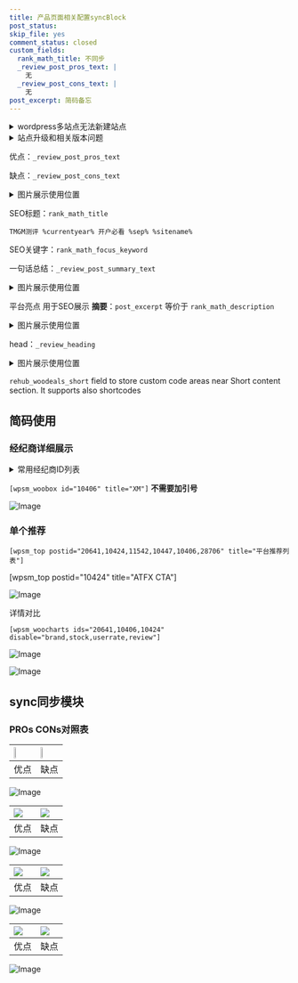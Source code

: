 ```yaml
---
title: 产品页面相关配置syncBlock
post_status: 
skip_file: yes
comment_status: closed
custom_fields:
  rank_math_title: 不同步
  _review_post_pros_text: |
    无
  _review_post_cons_text: |
    无
post_excerpt: 简码备忘
---
```

<details><summary>wordpress多站点无法新建站点</summary>

<li>和报错需要清理cookies一样的原因</li>
<li>wp-config.php里面<code>define( 'SUBDOMAIN_INSTALL', false );//子域名安装</code></li>
<li>新建子站点是用<code>define( 'SUBDOMAIN_INSTALL', true);//子域名安装</code> 完成以后，改成<code>false</code></li>
</details>

<details><summary>站点升级和相关版本问题</summary>

<p>wordpress：5.9.9
woocommerce：7.5.1
出现问题的地方：主题选项里面>><strong>Product layout >>compact style</strong></p>
<p>如何出现没有用过的字段 导致无法保存。先导出配置 然后进行修改，后面再次恢复即可。</p>
<p>出现部分字段无法显示时，需要返回默认布局后，对产品进行保存就好了。</p>
<p></p>
</details>

优点：`_review_post_pros_text`

缺点：`_review_post_cons_text`

<details><summary>图片展示使用位置</summary>

<img src="https://prod-files-secure.s3.us-west-2.amazonaws.com/39ed1227-6d7d-4570-be36-9ccd4a2c4241/f51d3d83-55d4-4bdf-9604-f37ec77ab556/Untitled.png?X-Amz-Algorithm=AWS4-HMAC-SHA256&X-Amz-Content-Sha256=UNSIGNED-PAYLOAD&X-Amz-Credential=ASIAZI2LB4663KLLTFCS%2F20250801%2Fus-west-2%2Fs3%2Faws4_request&X-Amz-Date=20250801T045523Z&X-Amz-Expires=3600&X-Amz-Security-Token=IQoJb3JpZ2luX2VjELz%2F%2F%2F%2F%2F%2F%2F%2F%2F%2FwEaCXVzLXdlc3QtMiJHMEUCIQDxAqGOq0U1O2eDY3S14s2aepBVUkJtEQ2sG%2FZKFBDSeQIgFyHv1Kny8uLofEggSWzgDFIrgtVKFXrMNnENxM4SzwQqiAQI5f%2F%2F%2F%2F%2F%2F%2F%2F%2F%2FARAAGgw2Mzc0MjMxODM4MDUiDF9sOG7e8AobSsLPSyrcAwNzM8tvW44eC5nz%2B%2FRNdxafS8hl8%2BNtCtoqj827K%2BoU1HtCWmpIZpR9rUQbzj65BIBR4F%2Ft0vgdZ5oh9D%2Fr0AE7UT5fWciZHX5rUJ4VcX5UVu7DOfIJhn6CvpWSBM2uFPyP6zjEszUggGt66%2FgjIvZz2q6p5Q78AJtQ1tcty6huzlXD8bFkbCtngNHq0IF%2Be2xAosBULg2jVUzj4dTMzym%2B0D85K8eRXAM54KLYCuRaH1rUN34jEzuSJKtPcspRRgHxTUiWR7rUN8mExrteXAuKlNM97jKrvAovcjc9rSjKsb%2FMXyscolQVxXLUok%2BQMKlWFGES2wBRXcLr8QWxof0P%2BH0IWJ6KqUHd%2BVtKu5f8anboAZzwqwq1xf4Jef%2FiB6Rky1GaW05ArKiFz0%2FFiEruHB3xE8ov0fH%2FN7%2Fzd2xMbf0Ae772k8HrVJx53NHzgpng96qFapwqF8JrakidUZx3wygSTmksM2mSJFo71GMoqQHBlqPeSKSty%2BBVBJ%2FOpmPvp31AKC3ICkFS8RlHPnTUtWV%2BwoRYZcu2aRWD0pN%2FShGpcvthHbmrYMyXNnYJhSoPFRbFRb65X0lAmc2ct1tJCP%2BYLcYjOAzbKFAlLrMJdWct8%2BLf4EQlbywWMIb%2FsMQGOqUB6xEllr3tM0AZu54BFouYOX691JD58VyNE6dcprXs0JGAKu5dNZd6ZAlZSip0hENYAOd7ul0o7TZL0SNLfwNYGNS0XB53%2BQscVbpjpj0fYjxVHUOrWNDNcQEq08rtQv%2FOhIrz2E5fg44IghPXjHzxKnkS5Fjg7Ki6VexCwFBRvYK00L1ovi0tJkIak7jYpZpW%2FOoH8y72k1TTwiDcnRUEEhhH5eQf&X-Amz-Signature=6f51d1a0ea4d0ac29d39b75130d1699bcc8b667c00622665597379580443d314&X-Amz-SignedHeaders=host&x-amz-checksum-mode=ENABLED&x-id=GetObject" alt="Image">
</details>

SEO标题：`rank_math_title`

`TMGM测评 %currentyear% 开户必看 %sep% %sitename%`

SEO关键字：`rank_math_focus_keyword`

一句话总结：`_review_post_summary_text`

<details><summary>图片展示使用位置</summary>

<img src="https://prod-files-secure.s3.us-west-2.amazonaws.com/39ed1227-6d7d-4570-be36-9ccd4a2c4241/4b96a922-296c-4f4e-8630-d1c870cbce01/Untitled.png?X-Amz-Algorithm=AWS4-HMAC-SHA256&X-Amz-Content-Sha256=UNSIGNED-PAYLOAD&X-Amz-Credential=ASIAZI2LB466UMESYUAR%2F20250801%2Fus-west-2%2Fs3%2Faws4_request&X-Amz-Date=20250801T045524Z&X-Amz-Expires=3600&X-Amz-Security-Token=IQoJb3JpZ2luX2VjELz%2F%2F%2F%2F%2F%2F%2F%2F%2F%2FwEaCXVzLXdlc3QtMiJHMEUCIQDuVuCAwBa%2FbLmnWqVuW%2FqIAWHh8L2BFrKRW0tBGvXNTgIgRpiK0KNnM5eILWf6xOA%2BveizUTGxhl%2B%2FwVUhTMB31RAqiAQI5f%2F%2F%2F%2F%2F%2F%2F%2F%2F%2FARAAGgw2Mzc0MjMxODM4MDUiDBoGTuuPjdv6HhCssyrcA26r%2Bw%2BQ30OVQ3iuJ%2BeVatcaOEBuJq3ZkZypLvIQ1znEzC2uR%2FvmjYbn3EqZCuczujeXVuCjcsPOCBAw3xLTK71m91l%2BY2sZyD2uUPuBC5%2Bbhu%2FbhXgBQaziV2iw4vVSQ0c4KL0oYXTpiRNKftBsnWaohSZ%2BM8C0SlP2lOaK2HnD5wreJSFx%2FeWfyO6uC8Rp4YF020b8sj1Qk6huRFdDXvUV%2FU%2FVFrMFW3b5hzbPK6M0TbWCgxKjtujFE1ixQydyqiPQpJuPL7UROYsGv%2FC%2B0RmFwAXTV22Rseyku5pbDkHPBnYzSlvbI4X%2FnxKITiCADQc2I6rc7EOH9GpOKO27Wf%2BEzkovCxvPbgkjTHhxFZ9cnJ8ZlWQB8%2BeW%2Fig8%2FmGwhqFmCJ4drT5YDGTfN75DrfBPsjf2dxrxtKQlH31uFZ1rpPTJlUi8zfQL4JGLxcmIGB7UDlKrpMEvFIMt34wJd2H9R6WukkQ1tCYgtS9M2k%2BmvBwiYCo0V8fhnslfuNJw%2BvcXn1uXH01Nfl%2FgFCYATejWJ1IUy0%2BxMcEFByiWWabpd66L96rTd6wvf2LwJ5GYQFGo%2F64iAVxfxx5BRfE7VCgf5NpHqhjcOs1wMlJ%2BtnAQDZRoNNBJgQZB41xPMP3%2BsMQGOqUBimtnxyxzwCXGwP6%2FKVEZ0l94HHWwkkHU4cAH3XYYZWSPe%2F77WpGZWd%2FZRT356BF2Ku5flELPsv3StN%2BnETaUULxzxSQF79IZqs39vVqNDl8FAlDgrRLuDpbGfG2PPTpk1gNgBkqnuEiY5tzipChwGDDb7qwQ1j9ogksRf42Ew2C4UXmyMJjNkLLq%2Bx134ZBNWeSAeCPype%2FtFTzD0R30Ev3tI8vL&X-Amz-Signature=eec974250d9338a077f6d0810ba854db93f8fd504c8b791d85524d768e335a01&X-Amz-SignedHeaders=host&x-amz-checksum-mode=ENABLED&x-id=GetObject" alt="Image">
</details>

平台亮点 用于SEO展示 **摘要**：`post_excerpt`  等价于 `rank_math_description`

<details><summary>图片展示使用位置</summary>

<img src="https://prod-files-secure.s3.us-west-2.amazonaws.com/39ed1227-6d7d-4570-be36-9ccd4a2c4241/1ee11f63-b60a-4dfe-a7a7-d58ff23b5d88/Untitled.png?X-Amz-Algorithm=AWS4-HMAC-SHA256&X-Amz-Content-Sha256=UNSIGNED-PAYLOAD&X-Amz-Credential=ASIAZI2LB4662MDA7REI%2F20250801%2Fus-west-2%2Fs3%2Faws4_request&X-Amz-Date=20250801T045525Z&X-Amz-Expires=3600&X-Amz-Security-Token=IQoJb3JpZ2luX2VjELz%2F%2F%2F%2F%2F%2F%2F%2F%2F%2FwEaCXVzLXdlc3QtMiJHMEUCIFjBERynctVhzvD9KxCgJPQSPX%2BKe5PrJwKvAX%2F4k5%2BrAiEAiipk3eCaenbT2vbaiQmgTDJ%2B1yeBH4eveGSoKILJXC4qiAQI5f%2F%2F%2F%2F%2F%2F%2F%2F%2F%2FARAAGgw2Mzc0MjMxODM4MDUiDG0zbduCUOiQvxDTfCrcA8heDvbQpxAKJSF9%2BoPzC0Ux09mqOYYJlYWXCQFLBUBfybqiNz%2FaHCSNoTskYpl6i75C6toLMm6gXJUcajlJ2csjXVC2UwyFLNId96c9jZ6LKCvhbdTn8YuoDD0nxJAS2E16nEtsan4x1xPDshXidrQYFqSdWXDFHxbRcvnrBJVmn50BYY4%2FOuKgMhoSk3EA43nqsHVMBmiC5UAsTnB1qNYIAUEyv9tyIgWK5fy4ekzjWZEtHQA547qhQJEgEJcu%2FwAnQW5wF5uacVvUbEF3ec%2BkmettVA6woj9h07NcTBI6uqcRVMlk%2B%2FDFAAl6pDja1y19O1xwY71f%2F2HcTtJXcsB8ZcUW4aKer99apodsqMvJoA8KahFRLYTFeZVJBTVIoyTLipC5fUL09m6mIcoM2Zs6SokYWmzBpHJxMvJyqTwR1MBdJm9pR88wqgIbq22OsIbkoRFI%2FCEatfVOip5qDrHa7xIfejIu1v9XpGovkoX3fe5Qs1EWUwCZsTEdxO2dV9eZGHbCL5syBsmKoh1puJ5Bmh9O%2Bhv17uT8ghGg9Gh2tDnDMEMMj42DDT0wySEr8fZ61ZA64xRpQNSa7WwHF8EovD03iVT5OzQH6aa7LTo5pf%2FcY22gdFpf78Z2MOX%2FsMQGOqUBtHp%2BZk0dGo17CX9ZMUALz0xdRxEVxME8ZG6v%2Btv7hEiLAiPQQmLX25NPjun229PHX0sJYN%2B2g2NxuKZTi9mId4pyOrOKXop%2BfoZlScstfG2MYBadn4UbJmrCAnXFMyG3ZrXloCrcWN5Jrq%2FgdnSYdI5%2BwUqKtWKIxGsQITBKHJG3aj6AOpZPg2F5rYDm6FWkMPn%2B8q4p8ZxYw2shvL%2F830Milxa7&X-Amz-Signature=d412106dbbd69e6d5ba1fb5bb46b70ce639f85ca3172ba2ce1dbaee2e978398c&X-Amz-SignedHeaders=host&x-amz-checksum-mode=ENABLED&x-id=GetObject" alt="Image">
<img src="https://prod-files-secure.s3.us-west-2.amazonaws.com/39ed1227-6d7d-4570-be36-9ccd4a2c4241/ad4118b5-78d8-4fbe-801e-3b29b5d99c01/Untitled.png?X-Amz-Algorithm=AWS4-HMAC-SHA256&X-Amz-Content-Sha256=UNSIGNED-PAYLOAD&X-Amz-Credential=ASIAZI2LB4662MDA7REI%2F20250801%2Fus-west-2%2Fs3%2Faws4_request&X-Amz-Date=20250801T045525Z&X-Amz-Expires=3600&X-Amz-Security-Token=IQoJb3JpZ2luX2VjELz%2F%2F%2F%2F%2F%2F%2F%2F%2F%2FwEaCXVzLXdlc3QtMiJHMEUCIFjBERynctVhzvD9KxCgJPQSPX%2BKe5PrJwKvAX%2F4k5%2BrAiEAiipk3eCaenbT2vbaiQmgTDJ%2B1yeBH4eveGSoKILJXC4qiAQI5f%2F%2F%2F%2F%2F%2F%2F%2F%2F%2FARAAGgw2Mzc0MjMxODM4MDUiDG0zbduCUOiQvxDTfCrcA8heDvbQpxAKJSF9%2BoPzC0Ux09mqOYYJlYWXCQFLBUBfybqiNz%2FaHCSNoTskYpl6i75C6toLMm6gXJUcajlJ2csjXVC2UwyFLNId96c9jZ6LKCvhbdTn8YuoDD0nxJAS2E16nEtsan4x1xPDshXidrQYFqSdWXDFHxbRcvnrBJVmn50BYY4%2FOuKgMhoSk3EA43nqsHVMBmiC5UAsTnB1qNYIAUEyv9tyIgWK5fy4ekzjWZEtHQA547qhQJEgEJcu%2FwAnQW5wF5uacVvUbEF3ec%2BkmettVA6woj9h07NcTBI6uqcRVMlk%2B%2FDFAAl6pDja1y19O1xwY71f%2F2HcTtJXcsB8ZcUW4aKer99apodsqMvJoA8KahFRLYTFeZVJBTVIoyTLipC5fUL09m6mIcoM2Zs6SokYWmzBpHJxMvJyqTwR1MBdJm9pR88wqgIbq22OsIbkoRFI%2FCEatfVOip5qDrHa7xIfejIu1v9XpGovkoX3fe5Qs1EWUwCZsTEdxO2dV9eZGHbCL5syBsmKoh1puJ5Bmh9O%2Bhv17uT8ghGg9Gh2tDnDMEMMj42DDT0wySEr8fZ61ZA64xRpQNSa7WwHF8EovD03iVT5OzQH6aa7LTo5pf%2FcY22gdFpf78Z2MOX%2FsMQGOqUBtHp%2BZk0dGo17CX9ZMUALz0xdRxEVxME8ZG6v%2Btv7hEiLAiPQQmLX25NPjun229PHX0sJYN%2B2g2NxuKZTi9mId4pyOrOKXop%2BfoZlScstfG2MYBadn4UbJmrCAnXFMyG3ZrXloCrcWN5Jrq%2FgdnSYdI5%2BwUqKtWKIxGsQITBKHJG3aj6AOpZPg2F5rYDm6FWkMPn%2B8q4p8ZxYw2shvL%2F830Milxa7&X-Amz-Signature=0e118c244569566b8c48f5fda781c6a2aa42facf89a3466498983f9cc4c52aa6&X-Amz-SignedHeaders=host&x-amz-checksum-mode=ENABLED&x-id=GetObject" alt="Image">
<img src="https://prod-files-secure.s3.us-west-2.amazonaws.com/39ed1227-6d7d-4570-be36-9ccd4a2c4241/a38cf7c9-a79c-4b64-9e94-13589fe0758b/Untitled.png?X-Amz-Algorithm=AWS4-HMAC-SHA256&X-Amz-Content-Sha256=UNSIGNED-PAYLOAD&X-Amz-Credential=ASIAZI2LB4662MDA7REI%2F20250801%2Fus-west-2%2Fs3%2Faws4_request&X-Amz-Date=20250801T045525Z&X-Amz-Expires=3600&X-Amz-Security-Token=IQoJb3JpZ2luX2VjELz%2F%2F%2F%2F%2F%2F%2F%2F%2F%2FwEaCXVzLXdlc3QtMiJHMEUCIFjBERynctVhzvD9KxCgJPQSPX%2BKe5PrJwKvAX%2F4k5%2BrAiEAiipk3eCaenbT2vbaiQmgTDJ%2B1yeBH4eveGSoKILJXC4qiAQI5f%2F%2F%2F%2F%2F%2F%2F%2F%2F%2FARAAGgw2Mzc0MjMxODM4MDUiDG0zbduCUOiQvxDTfCrcA8heDvbQpxAKJSF9%2BoPzC0Ux09mqOYYJlYWXCQFLBUBfybqiNz%2FaHCSNoTskYpl6i75C6toLMm6gXJUcajlJ2csjXVC2UwyFLNId96c9jZ6LKCvhbdTn8YuoDD0nxJAS2E16nEtsan4x1xPDshXidrQYFqSdWXDFHxbRcvnrBJVmn50BYY4%2FOuKgMhoSk3EA43nqsHVMBmiC5UAsTnB1qNYIAUEyv9tyIgWK5fy4ekzjWZEtHQA547qhQJEgEJcu%2FwAnQW5wF5uacVvUbEF3ec%2BkmettVA6woj9h07NcTBI6uqcRVMlk%2B%2FDFAAl6pDja1y19O1xwY71f%2F2HcTtJXcsB8ZcUW4aKer99apodsqMvJoA8KahFRLYTFeZVJBTVIoyTLipC5fUL09m6mIcoM2Zs6SokYWmzBpHJxMvJyqTwR1MBdJm9pR88wqgIbq22OsIbkoRFI%2FCEatfVOip5qDrHa7xIfejIu1v9XpGovkoX3fe5Qs1EWUwCZsTEdxO2dV9eZGHbCL5syBsmKoh1puJ5Bmh9O%2Bhv17uT8ghGg9Gh2tDnDMEMMj42DDT0wySEr8fZ61ZA64xRpQNSa7WwHF8EovD03iVT5OzQH6aa7LTo5pf%2FcY22gdFpf78Z2MOX%2FsMQGOqUBtHp%2BZk0dGo17CX9ZMUALz0xdRxEVxME8ZG6v%2Btv7hEiLAiPQQmLX25NPjun229PHX0sJYN%2B2g2NxuKZTi9mId4pyOrOKXop%2BfoZlScstfG2MYBadn4UbJmrCAnXFMyG3ZrXloCrcWN5Jrq%2FgdnSYdI5%2BwUqKtWKIxGsQITBKHJG3aj6AOpZPg2F5rYDm6FWkMPn%2B8q4p8ZxYw2shvL%2F830Milxa7&X-Amz-Signature=a5a68c41b25587471aa2be2794c45b5613d296d9dbf4a243ad1fef41a2b61a6a&X-Amz-SignedHeaders=host&x-amz-checksum-mode=ENABLED&x-id=GetObject" alt="Image">
<img src="https://prod-files-secure.s3.us-west-2.amazonaws.com/39ed1227-6d7d-4570-be36-9ccd4a2c4241/7da6fc1e-d2ac-42ae-8c75-cb5749aa18f6/Untitled.png?X-Amz-Algorithm=AWS4-HMAC-SHA256&X-Amz-Content-Sha256=UNSIGNED-PAYLOAD&X-Amz-Credential=ASIAZI2LB4662MDA7REI%2F20250801%2Fus-west-2%2Fs3%2Faws4_request&X-Amz-Date=20250801T045525Z&X-Amz-Expires=3600&X-Amz-Security-Token=IQoJb3JpZ2luX2VjELz%2F%2F%2F%2F%2F%2F%2F%2F%2F%2FwEaCXVzLXdlc3QtMiJHMEUCIFjBERynctVhzvD9KxCgJPQSPX%2BKe5PrJwKvAX%2F4k5%2BrAiEAiipk3eCaenbT2vbaiQmgTDJ%2B1yeBH4eveGSoKILJXC4qiAQI5f%2F%2F%2F%2F%2F%2F%2F%2F%2F%2FARAAGgw2Mzc0MjMxODM4MDUiDG0zbduCUOiQvxDTfCrcA8heDvbQpxAKJSF9%2BoPzC0Ux09mqOYYJlYWXCQFLBUBfybqiNz%2FaHCSNoTskYpl6i75C6toLMm6gXJUcajlJ2csjXVC2UwyFLNId96c9jZ6LKCvhbdTn8YuoDD0nxJAS2E16nEtsan4x1xPDshXidrQYFqSdWXDFHxbRcvnrBJVmn50BYY4%2FOuKgMhoSk3EA43nqsHVMBmiC5UAsTnB1qNYIAUEyv9tyIgWK5fy4ekzjWZEtHQA547qhQJEgEJcu%2FwAnQW5wF5uacVvUbEF3ec%2BkmettVA6woj9h07NcTBI6uqcRVMlk%2B%2FDFAAl6pDja1y19O1xwY71f%2F2HcTtJXcsB8ZcUW4aKer99apodsqMvJoA8KahFRLYTFeZVJBTVIoyTLipC5fUL09m6mIcoM2Zs6SokYWmzBpHJxMvJyqTwR1MBdJm9pR88wqgIbq22OsIbkoRFI%2FCEatfVOip5qDrHa7xIfejIu1v9XpGovkoX3fe5Qs1EWUwCZsTEdxO2dV9eZGHbCL5syBsmKoh1puJ5Bmh9O%2Bhv17uT8ghGg9Gh2tDnDMEMMj42DDT0wySEr8fZ61ZA64xRpQNSa7WwHF8EovD03iVT5OzQH6aa7LTo5pf%2FcY22gdFpf78Z2MOX%2FsMQGOqUBtHp%2BZk0dGo17CX9ZMUALz0xdRxEVxME8ZG6v%2Btv7hEiLAiPQQmLX25NPjun229PHX0sJYN%2B2g2NxuKZTi9mId4pyOrOKXop%2BfoZlScstfG2MYBadn4UbJmrCAnXFMyG3ZrXloCrcWN5Jrq%2FgdnSYdI5%2BwUqKtWKIxGsQITBKHJG3aj6AOpZPg2F5rYDm6FWkMPn%2B8q4p8ZxYw2shvL%2F830Milxa7&X-Amz-Signature=bdbbd638acd6bb6f6d94774533fa37863716560de1bfb6b1266563065f9b5168&X-Amz-SignedHeaders=host&x-amz-checksum-mode=ENABLED&x-id=GetObject" alt="Image">
<img src="https://prod-files-secure.s3.us-west-2.amazonaws.com/39ed1227-6d7d-4570-be36-9ccd4a2c4241/7e97f40a-eaee-47f5-b2f9-475f96808fa7/Untitled.png?X-Amz-Algorithm=AWS4-HMAC-SHA256&X-Amz-Content-Sha256=UNSIGNED-PAYLOAD&X-Amz-Credential=ASIAZI2LB4662MDA7REI%2F20250801%2Fus-west-2%2Fs3%2Faws4_request&X-Amz-Date=20250801T045525Z&X-Amz-Expires=3600&X-Amz-Security-Token=IQoJb3JpZ2luX2VjELz%2F%2F%2F%2F%2F%2F%2F%2F%2F%2FwEaCXVzLXdlc3QtMiJHMEUCIFjBERynctVhzvD9KxCgJPQSPX%2BKe5PrJwKvAX%2F4k5%2BrAiEAiipk3eCaenbT2vbaiQmgTDJ%2B1yeBH4eveGSoKILJXC4qiAQI5f%2F%2F%2F%2F%2F%2F%2F%2F%2F%2FARAAGgw2Mzc0MjMxODM4MDUiDG0zbduCUOiQvxDTfCrcA8heDvbQpxAKJSF9%2BoPzC0Ux09mqOYYJlYWXCQFLBUBfybqiNz%2FaHCSNoTskYpl6i75C6toLMm6gXJUcajlJ2csjXVC2UwyFLNId96c9jZ6LKCvhbdTn8YuoDD0nxJAS2E16nEtsan4x1xPDshXidrQYFqSdWXDFHxbRcvnrBJVmn50BYY4%2FOuKgMhoSk3EA43nqsHVMBmiC5UAsTnB1qNYIAUEyv9tyIgWK5fy4ekzjWZEtHQA547qhQJEgEJcu%2FwAnQW5wF5uacVvUbEF3ec%2BkmettVA6woj9h07NcTBI6uqcRVMlk%2B%2FDFAAl6pDja1y19O1xwY71f%2F2HcTtJXcsB8ZcUW4aKer99apodsqMvJoA8KahFRLYTFeZVJBTVIoyTLipC5fUL09m6mIcoM2Zs6SokYWmzBpHJxMvJyqTwR1MBdJm9pR88wqgIbq22OsIbkoRFI%2FCEatfVOip5qDrHa7xIfejIu1v9XpGovkoX3fe5Qs1EWUwCZsTEdxO2dV9eZGHbCL5syBsmKoh1puJ5Bmh9O%2Bhv17uT8ghGg9Gh2tDnDMEMMj42DDT0wySEr8fZ61ZA64xRpQNSa7WwHF8EovD03iVT5OzQH6aa7LTo5pf%2FcY22gdFpf78Z2MOX%2FsMQGOqUBtHp%2BZk0dGo17CX9ZMUALz0xdRxEVxME8ZG6v%2Btv7hEiLAiPQQmLX25NPjun229PHX0sJYN%2B2g2NxuKZTi9mId4pyOrOKXop%2BfoZlScstfG2MYBadn4UbJmrCAnXFMyG3ZrXloCrcWN5Jrq%2FgdnSYdI5%2BwUqKtWKIxGsQITBKHJG3aj6AOpZPg2F5rYDm6FWkMPn%2B8q4p8ZxYw2shvL%2F830Milxa7&X-Amz-Signature=0f2741fa75d74b64739093c2a8d60f42a0a21bbeeb9816b410994a7f70d3243a&X-Amz-SignedHeaders=host&x-amz-checksum-mode=ENABLED&x-id=GetObject" alt="Image">
</details>

head：`_review_heading`

<details><summary>图片展示使用位置</summary>

<img src="https://prod-files-secure.s3.us-west-2.amazonaws.com/39ed1227-6d7d-4570-be36-9ccd4a2c4241/3a4650ad-9887-415c-889a-edd51fa54f27/Untitled.png?X-Amz-Algorithm=AWS4-HMAC-SHA256&X-Amz-Content-Sha256=UNSIGNED-PAYLOAD&X-Amz-Credential=ASIAZI2LB466VPIAMPJW%2F20250801%2Fus-west-2%2Fs3%2Faws4_request&X-Amz-Date=20250801T045527Z&X-Amz-Expires=3600&X-Amz-Security-Token=IQoJb3JpZ2luX2VjELz%2F%2F%2F%2F%2F%2F%2F%2F%2F%2FwEaCXVzLXdlc3QtMiJIMEYCIQDaVmLlzWZCc2bg1cdLWncVwM0svvuHmTJheVc4YccOfQIhAJbmJqa0F2xmKWV5DRg7LXAtgbu9U2HFq0DSVI%2BRXAG%2FKogECOX%2F%2F%2F%2F%2F%2F%2F%2F%2F%2FwEQABoMNjM3NDIzMTgzODA1Igx7deod6%2Bp1s6uGz0Eq3ANPV9RCehjfEEuABfstM7KZascf5DbpSz5TKuKrUEqXDbilJgW%2Ft5dFeLopytKyGAn54eFiN7xm2C2YtJIaZ%2FGFIT3l2I3xLim68aoj%2B612xo%2FksPRfGRNU%2FVxsnOo%2B3H6QEi0e9W2ZLjRloJ81Lj7FTkQiH9bqfbd4JXv8nYu%2Fc%2BSLNqDwJoD3alDn3UmW2iJpwB%2BKIMeHWFQwtJt8xGp3qGe8fKFAOW6i2BA8wjxOZ5Dy6IGAMe4PbsAgibkmXvn7Me1taWMEkLyj9Kb%2F2TDqGQVGQNVR1OWskJ9EN%2FKmSv0xDyMZ1dvCw2NqV8Z7zhsj2bbMTAFe6%2FvJ90X7QJ4Rg7TdbSNvbLBh6AHV9z3zc%2BW8EcCMxypKUCR9%2BiRjXpnxUWaI3F06X0fnVM%2B5Ax1bnvuImqxjWGYP1bGkFH9v7ZxbcWInhIbjDwL1y7QR%2F0JKA8JObhaImqH0wVmf5jxNbka1bMLkC0dCeXdKj%2F1qTWPvKwRqWyG5HUGcXaCyXRC7zW0sxXBeAboric7Gm%2B%2FFpbUQROQBuSz6bnqOkRVsQI7NeryvrDvLCl2PSY1BGPLyaBlttncqAIS3REfgEtTyiOt9bDHd%2BTv2L9XX3B5ompoNm7kiKvJtKJe%2FijDM%2F7DEBjqkASffG18jT8ZA%2Br06rr3Ly80zSd7txJfIh3SDvDfsS5VYTr0ha6LiuhOHD77ee4ktJOixoDSJGcHLmUVs86xYZnNzjTTUKT2EmGFMR1tGTfKYS%2FsYruYtqM%2B%2BZpsqXeYfRAir4fFmoixsR6cSl%2FnBmgRx%2FZXVVgh6MU4T1kmoZVSGSjocrxiaJEr8Uv6nkVDDIA0scnaY7J7ulZ5UN1f848UnLmhm&X-Amz-Signature=469b3a91edd159a8f3fc565b48d36673296de733f97e43070bc4d82939d81db4&X-Amz-SignedHeaders=host&x-amz-checksum-mode=ENABLED&x-id=GetObject" alt="Image">
</details>

`rehub_woodeals_short`	field to store custom code areas near Short content section. It supports also shortcodes



## 简码使用

### 经纪商详细展示

<details><summary>常用经纪商ID列表</summary>

<pre><code class="php">嘉盛 ===> 20641  [wpsm_woobox id="20641" title="嘉盛"]
易信easymarkets ===> 11542  [wpsm_woobox id="11542" title="易信easymarkets"]
ATFX外汇 ===> 10424  [wpsm_woobox id="10424" title="ATFX"]
XM ===> 10406  [wpsm_woobox id="10406" title="XM"]
TMGM ===> 29622  [wpsm_woobox id="29622" title="TMGM"]
HYCM ===> 10447  [wpsm_woobox id="10447" title="HYCM"]
fpmarkets澳福外汇 ===> 20639  [wpsm_woobox id="20639" title="fpmarkets澳福外汇"]</code></pre>
</details>

`[wpsm_woobox id="10406" title="XM"]` **不需要加引号**

![Image](https://prod-files-secure.s3.us-west-2.amazonaws.com/39ed1227-6d7d-4570-be36-9ccd4a2c4241/4f898f9d-0fa7-4e43-acd3-ac6bc7be575a/Untitled.png?X-Amz-Algorithm=AWS4-HMAC-SHA256&X-Amz-Content-Sha256=UNSIGNED-PAYLOAD&X-Amz-Credential=ASIAZI2LB466VU3DDDCF%2F20250801%2Fus-west-2%2Fs3%2Faws4_request&X-Amz-Date=20250801T045522Z&X-Amz-Expires=3600&X-Amz-Security-Token=IQoJb3JpZ2luX2VjELz%2F%2F%2F%2F%2F%2F%2F%2F%2F%2FwEaCXVzLXdlc3QtMiJGMEQCIEPFeXfmQFqCS4sLlALAuJD6MmXG4kKI0rqptNR89uZ5AiBfZUxi7I0SB21Ice7vLP9WqrFsLMJAlyuPgN84qab1vSqIBAjl%2F%2F%2F%2F%2F%2F%2F%2F%2F%2F8BEAAaDDYzNzQyMzE4MzgwNSIMvcYmCebZjey%2FNLLcKtwDhB2T2Y2AJOEAZu%2FanYkoCr89Om7e%2BfA473sXxMPh7NDBd%2BVDWIHvKUpL9sLX6nXCbm58MkTgAprfcsORITPZEO4z1n1044UOWgByVOjjm42EZB%2Fo8NnwPJ%2FAXbi4TAGPeIoAIn1kaBMCS%2FFKnqPNEhy7Hm%2F4n4SGDGZyImebTsK04HAK%2BK0fTxbU7OPiBdGVn12slPpEHxFW1rhGsRSSOJsNnwEEHp%2FSTk1snkXDONoPG%2FMT4H6RJ7KaNEC4KYkrEugdQyRoFDs0ifeugSnLQ5cwIke4DdU2iW8Py%2Fx5alAQOXaxJ2YFvqP2NNCm0bdoE0oH6fqUoElBStga8REdq0FU%2F%2BgTmYcmJY1dktrbbYNLqaTo6ZaExB5bXCXbGx0pG2CeUJrZxua8VcYBjc%2FmqOm3GusqjuT7Tk8qTWVTxcQHujwBbZsWqGVJyPZRHJyHX8Sa96roWjpxj8CytUkrQ4vbyNov1664Ba3fxt8H9EjKy6Y%2B%2BVkeGZPGg3jumDA1kUR3OhlipB%2BCuYcZDk%2FLmt20Jqi5tK1q0WdW89WyOhoTWGaTfILI2oswfMongh34mlX8x1amP6xIEe160JX113GCRjXnlp20Ayg7sKlbO2pp9U79jqb3d5bQGiIwnf%2BwxAY6pgEPmOO2Ew3lDxIG1YJkcfDGH8ig%2BpFPhdkzDktxR5SszRjMZlAzRVgYNRtAYF%2BYgEjcPoMbIvTe8Ek5VdkvT68utwAthwqqxCp%2FLt3iIzAaL6wXUKBB95Y5w4%2FWqXP%2FKAQbjJ0s5t14neQhrBlNiwshYKP66VoyGJ4wY7nZwmfKTk0QG%2BU0iYWhV3kc4sKdHms7g%2Fh2EUnkrrVoIiO6Pt4Fo8pXhHGK&X-Amz-Signature=79cd8eec06faf2d96df8f460c8ea820f3abee6a792afc6a3a3afd69cb233be1e&X-Amz-SignedHeaders=host&x-amz-checksum-mode=ENABLED&x-id=GetObject)

### 单个推荐
`[wpsm_top postid="20641,10424,11542,10447,10406,28706" title="平台推荐列表"]`

[wpsm_top postid="10424" title="ATFX CTA"]

![Image](https://prod-files-secure.s3.us-west-2.amazonaws.com/39ed1227-6d7d-4570-be36-9ccd4a2c4241/5ac620dc-51a8-48b6-b55d-91f47299193c/Untitled.png?X-Amz-Algorithm=AWS4-HMAC-SHA256&X-Amz-Content-Sha256=UNSIGNED-PAYLOAD&X-Amz-Credential=ASIAZI2LB466VU3DDDCF%2F20250801%2Fus-west-2%2Fs3%2Faws4_request&X-Amz-Date=20250801T045522Z&X-Amz-Expires=3600&X-Amz-Security-Token=IQoJb3JpZ2luX2VjELz%2F%2F%2F%2F%2F%2F%2F%2F%2F%2FwEaCXVzLXdlc3QtMiJGMEQCIEPFeXfmQFqCS4sLlALAuJD6MmXG4kKI0rqptNR89uZ5AiBfZUxi7I0SB21Ice7vLP9WqrFsLMJAlyuPgN84qab1vSqIBAjl%2F%2F%2F%2F%2F%2F%2F%2F%2F%2F8BEAAaDDYzNzQyMzE4MzgwNSIMvcYmCebZjey%2FNLLcKtwDhB2T2Y2AJOEAZu%2FanYkoCr89Om7e%2BfA473sXxMPh7NDBd%2BVDWIHvKUpL9sLX6nXCbm58MkTgAprfcsORITPZEO4z1n1044UOWgByVOjjm42EZB%2Fo8NnwPJ%2FAXbi4TAGPeIoAIn1kaBMCS%2FFKnqPNEhy7Hm%2F4n4SGDGZyImebTsK04HAK%2BK0fTxbU7OPiBdGVn12slPpEHxFW1rhGsRSSOJsNnwEEHp%2FSTk1snkXDONoPG%2FMT4H6RJ7KaNEC4KYkrEugdQyRoFDs0ifeugSnLQ5cwIke4DdU2iW8Py%2Fx5alAQOXaxJ2YFvqP2NNCm0bdoE0oH6fqUoElBStga8REdq0FU%2F%2BgTmYcmJY1dktrbbYNLqaTo6ZaExB5bXCXbGx0pG2CeUJrZxua8VcYBjc%2FmqOm3GusqjuT7Tk8qTWVTxcQHujwBbZsWqGVJyPZRHJyHX8Sa96roWjpxj8CytUkrQ4vbyNov1664Ba3fxt8H9EjKy6Y%2B%2BVkeGZPGg3jumDA1kUR3OhlipB%2BCuYcZDk%2FLmt20Jqi5tK1q0WdW89WyOhoTWGaTfILI2oswfMongh34mlX8x1amP6xIEe160JX113GCRjXnlp20Ayg7sKlbO2pp9U79jqb3d5bQGiIwnf%2BwxAY6pgEPmOO2Ew3lDxIG1YJkcfDGH8ig%2BpFPhdkzDktxR5SszRjMZlAzRVgYNRtAYF%2BYgEjcPoMbIvTe8Ek5VdkvT68utwAthwqqxCp%2FLt3iIzAaL6wXUKBB95Y5w4%2FWqXP%2FKAQbjJ0s5t14neQhrBlNiwshYKP66VoyGJ4wY7nZwmfKTk0QG%2BU0iYWhV3kc4sKdHms7g%2Fh2EUnkrrVoIiO6Pt4Fo8pXhHGK&X-Amz-Signature=4e83d1697c591e3ecc7bf3904bc3af7d1955948787c1ca41816a2a0074b7d7bf&X-Amz-SignedHeaders=host&x-amz-checksum-mode=ENABLED&x-id=GetObject)

详情对比

`[wpsm_woocharts ids="20641,10406,10424" disable="brand,stock,userrate,review"]`

![Image](https://prod-files-secure.s3.us-west-2.amazonaws.com/39ed1227-6d7d-4570-be36-9ccd4a2c4241/bf3ba45f-b9f3-4295-8aef-b4a495fd25f4/Untitled.png?X-Amz-Algorithm=AWS4-HMAC-SHA256&X-Amz-Content-Sha256=UNSIGNED-PAYLOAD&X-Amz-Credential=ASIAZI2LB466VU3DDDCF%2F20250801%2Fus-west-2%2Fs3%2Faws4_request&X-Amz-Date=20250801T045522Z&X-Amz-Expires=3600&X-Amz-Security-Token=IQoJb3JpZ2luX2VjELz%2F%2F%2F%2F%2F%2F%2F%2F%2F%2FwEaCXVzLXdlc3QtMiJGMEQCIEPFeXfmQFqCS4sLlALAuJD6MmXG4kKI0rqptNR89uZ5AiBfZUxi7I0SB21Ice7vLP9WqrFsLMJAlyuPgN84qab1vSqIBAjl%2F%2F%2F%2F%2F%2F%2F%2F%2F%2F8BEAAaDDYzNzQyMzE4MzgwNSIMvcYmCebZjey%2FNLLcKtwDhB2T2Y2AJOEAZu%2FanYkoCr89Om7e%2BfA473sXxMPh7NDBd%2BVDWIHvKUpL9sLX6nXCbm58MkTgAprfcsORITPZEO4z1n1044UOWgByVOjjm42EZB%2Fo8NnwPJ%2FAXbi4TAGPeIoAIn1kaBMCS%2FFKnqPNEhy7Hm%2F4n4SGDGZyImebTsK04HAK%2BK0fTxbU7OPiBdGVn12slPpEHxFW1rhGsRSSOJsNnwEEHp%2FSTk1snkXDONoPG%2FMT4H6RJ7KaNEC4KYkrEugdQyRoFDs0ifeugSnLQ5cwIke4DdU2iW8Py%2Fx5alAQOXaxJ2YFvqP2NNCm0bdoE0oH6fqUoElBStga8REdq0FU%2F%2BgTmYcmJY1dktrbbYNLqaTo6ZaExB5bXCXbGx0pG2CeUJrZxua8VcYBjc%2FmqOm3GusqjuT7Tk8qTWVTxcQHujwBbZsWqGVJyPZRHJyHX8Sa96roWjpxj8CytUkrQ4vbyNov1664Ba3fxt8H9EjKy6Y%2B%2BVkeGZPGg3jumDA1kUR3OhlipB%2BCuYcZDk%2FLmt20Jqi5tK1q0WdW89WyOhoTWGaTfILI2oswfMongh34mlX8x1amP6xIEe160JX113GCRjXnlp20Ayg7sKlbO2pp9U79jqb3d5bQGiIwnf%2BwxAY6pgEPmOO2Ew3lDxIG1YJkcfDGH8ig%2BpFPhdkzDktxR5SszRjMZlAzRVgYNRtAYF%2BYgEjcPoMbIvTe8Ek5VdkvT68utwAthwqqxCp%2FLt3iIzAaL6wXUKBB95Y5w4%2FWqXP%2FKAQbjJ0s5t14neQhrBlNiwshYKP66VoyGJ4wY7nZwmfKTk0QG%2BU0iYWhV3kc4sKdHms7g%2Fh2EUnkrrVoIiO6Pt4Fo8pXhHGK&X-Amz-Signature=71867fd68216435baa84560907bb37fc449ae5e1af2bbad1ce207deb197a0935&X-Amz-SignedHeaders=host&x-amz-checksum-mode=ENABLED&x-id=GetObject)

![Image](https://prod-files-secure.s3.us-west-2.amazonaws.com/39ed1227-6d7d-4570-be36-9ccd4a2c4241/30bc56ef-f383-4b48-9768-2ebc9e436ec0/Untitled.png?X-Amz-Algorithm=AWS4-HMAC-SHA256&X-Amz-Content-Sha256=UNSIGNED-PAYLOAD&X-Amz-Credential=ASIAZI2LB466VU3DDDCF%2F20250801%2Fus-west-2%2Fs3%2Faws4_request&X-Amz-Date=20250801T045522Z&X-Amz-Expires=3600&X-Amz-Security-Token=IQoJb3JpZ2luX2VjELz%2F%2F%2F%2F%2F%2F%2F%2F%2F%2FwEaCXVzLXdlc3QtMiJGMEQCIEPFeXfmQFqCS4sLlALAuJD6MmXG4kKI0rqptNR89uZ5AiBfZUxi7I0SB21Ice7vLP9WqrFsLMJAlyuPgN84qab1vSqIBAjl%2F%2F%2F%2F%2F%2F%2F%2F%2F%2F8BEAAaDDYzNzQyMzE4MzgwNSIMvcYmCebZjey%2FNLLcKtwDhB2T2Y2AJOEAZu%2FanYkoCr89Om7e%2BfA473sXxMPh7NDBd%2BVDWIHvKUpL9sLX6nXCbm58MkTgAprfcsORITPZEO4z1n1044UOWgByVOjjm42EZB%2Fo8NnwPJ%2FAXbi4TAGPeIoAIn1kaBMCS%2FFKnqPNEhy7Hm%2F4n4SGDGZyImebTsK04HAK%2BK0fTxbU7OPiBdGVn12slPpEHxFW1rhGsRSSOJsNnwEEHp%2FSTk1snkXDONoPG%2FMT4H6RJ7KaNEC4KYkrEugdQyRoFDs0ifeugSnLQ5cwIke4DdU2iW8Py%2Fx5alAQOXaxJ2YFvqP2NNCm0bdoE0oH6fqUoElBStga8REdq0FU%2F%2BgTmYcmJY1dktrbbYNLqaTo6ZaExB5bXCXbGx0pG2CeUJrZxua8VcYBjc%2FmqOm3GusqjuT7Tk8qTWVTxcQHujwBbZsWqGVJyPZRHJyHX8Sa96roWjpxj8CytUkrQ4vbyNov1664Ba3fxt8H9EjKy6Y%2B%2BVkeGZPGg3jumDA1kUR3OhlipB%2BCuYcZDk%2FLmt20Jqi5tK1q0WdW89WyOhoTWGaTfILI2oswfMongh34mlX8x1amP6xIEe160JX113GCRjXnlp20Ayg7sKlbO2pp9U79jqb3d5bQGiIwnf%2BwxAY6pgEPmOO2Ew3lDxIG1YJkcfDGH8ig%2BpFPhdkzDktxR5SszRjMZlAzRVgYNRtAYF%2BYgEjcPoMbIvTe8Ek5VdkvT68utwAthwqqxCp%2FLt3iIzAaL6wXUKBB95Y5w4%2FWqXP%2FKAQbjJ0s5t14neQhrBlNiwshYKP66VoyGJ4wY7nZwmfKTk0QG%2BU0iYWhV3kc4sKdHms7g%2Fh2EUnkrrVoIiO6Pt4Fo8pXhHGK&X-Amz-Signature=74045bca5f321c51d7713f5fff74df590e75b7c741278927fca4c41b3edc479b&X-Amz-SignedHeaders=host&x-amz-checksum-mode=ENABLED&x-id=GetObject)

## sync同步模块

### PROs CONs对照表

| <img src="https://cdn.ifttt.fun/gh/jarlin8/OSS@main/icons/customize/pros.svg" height="auto" width="37.3%"> | <img src="https://cdn.ifttt.fun/gh/jarlin8/OSS@main/icons/customize/cons.svg" height="auto" width="28.8%"> |
| :--- | :--- |
| 优点 | 缺点 |

![Image](https://prod-files-secure.s3.us-west-2.amazonaws.com/39ed1227-6d7d-4570-be36-9ccd4a2c4241/8742b755-dfb5-4004-9a5f-d6e561664bd8/Untitled.png?X-Amz-Algorithm=AWS4-HMAC-SHA256&X-Amz-Content-Sha256=UNSIGNED-PAYLOAD&X-Amz-Credential=ASIAZI2LB466VU3DDDCF%2F20250801%2Fus-west-2%2Fs3%2Faws4_request&X-Amz-Date=20250801T045522Z&X-Amz-Expires=3600&X-Amz-Security-Token=IQoJb3JpZ2luX2VjELz%2F%2F%2F%2F%2F%2F%2F%2F%2F%2FwEaCXVzLXdlc3QtMiJGMEQCIEPFeXfmQFqCS4sLlALAuJD6MmXG4kKI0rqptNR89uZ5AiBfZUxi7I0SB21Ice7vLP9WqrFsLMJAlyuPgN84qab1vSqIBAjl%2F%2F%2F%2F%2F%2F%2F%2F%2F%2F8BEAAaDDYzNzQyMzE4MzgwNSIMvcYmCebZjey%2FNLLcKtwDhB2T2Y2AJOEAZu%2FanYkoCr89Om7e%2BfA473sXxMPh7NDBd%2BVDWIHvKUpL9sLX6nXCbm58MkTgAprfcsORITPZEO4z1n1044UOWgByVOjjm42EZB%2Fo8NnwPJ%2FAXbi4TAGPeIoAIn1kaBMCS%2FFKnqPNEhy7Hm%2F4n4SGDGZyImebTsK04HAK%2BK0fTxbU7OPiBdGVn12slPpEHxFW1rhGsRSSOJsNnwEEHp%2FSTk1snkXDONoPG%2FMT4H6RJ7KaNEC4KYkrEugdQyRoFDs0ifeugSnLQ5cwIke4DdU2iW8Py%2Fx5alAQOXaxJ2YFvqP2NNCm0bdoE0oH6fqUoElBStga8REdq0FU%2F%2BgTmYcmJY1dktrbbYNLqaTo6ZaExB5bXCXbGx0pG2CeUJrZxua8VcYBjc%2FmqOm3GusqjuT7Tk8qTWVTxcQHujwBbZsWqGVJyPZRHJyHX8Sa96roWjpxj8CytUkrQ4vbyNov1664Ba3fxt8H9EjKy6Y%2B%2BVkeGZPGg3jumDA1kUR3OhlipB%2BCuYcZDk%2FLmt20Jqi5tK1q0WdW89WyOhoTWGaTfILI2oswfMongh34mlX8x1amP6xIEe160JX113GCRjXnlp20Ayg7sKlbO2pp9U79jqb3d5bQGiIwnf%2BwxAY6pgEPmOO2Ew3lDxIG1YJkcfDGH8ig%2BpFPhdkzDktxR5SszRjMZlAzRVgYNRtAYF%2BYgEjcPoMbIvTe8Ek5VdkvT68utwAthwqqxCp%2FLt3iIzAaL6wXUKBB95Y5w4%2FWqXP%2FKAQbjJ0s5t14neQhrBlNiwshYKP66VoyGJ4wY7nZwmfKTk0QG%2BU0iYWhV3kc4sKdHms7g%2Fh2EUnkrrVoIiO6Pt4Fo8pXhHGK&X-Amz-Signature=a7a5f60ddbee94f302d6d5fe231669c2aefd5096574f7eb4d74f1c63092de5a2&X-Amz-SignedHeaders=host&x-amz-checksum-mode=ENABLED&x-id=GetObject)

| <img src="https://cdn.ifttt.fun/gh/jarlin8/OSS@main/icons/customize/pros1.svg" height="auto"> | <img src="https://cdn.ifttt.fun/gh/jarlin8/OSS@main/icons/customize/cons1.svg" height="auto"> |
| :--- | :--- |
| 优点 | 缺点 |

![Image](https://prod-files-secure.s3.us-west-2.amazonaws.com/39ed1227-6d7d-4570-be36-9ccd4a2c4241/806358f8-c9c4-4e17-bb35-c6c76a5397a5/Untitled.png?X-Amz-Algorithm=AWS4-HMAC-SHA256&X-Amz-Content-Sha256=UNSIGNED-PAYLOAD&X-Amz-Credential=ASIAZI2LB466VU3DDDCF%2F20250801%2Fus-west-2%2Fs3%2Faws4_request&X-Amz-Date=20250801T045522Z&X-Amz-Expires=3600&X-Amz-Security-Token=IQoJb3JpZ2luX2VjELz%2F%2F%2F%2F%2F%2F%2F%2F%2F%2FwEaCXVzLXdlc3QtMiJGMEQCIEPFeXfmQFqCS4sLlALAuJD6MmXG4kKI0rqptNR89uZ5AiBfZUxi7I0SB21Ice7vLP9WqrFsLMJAlyuPgN84qab1vSqIBAjl%2F%2F%2F%2F%2F%2F%2F%2F%2F%2F8BEAAaDDYzNzQyMzE4MzgwNSIMvcYmCebZjey%2FNLLcKtwDhB2T2Y2AJOEAZu%2FanYkoCr89Om7e%2BfA473sXxMPh7NDBd%2BVDWIHvKUpL9sLX6nXCbm58MkTgAprfcsORITPZEO4z1n1044UOWgByVOjjm42EZB%2Fo8NnwPJ%2FAXbi4TAGPeIoAIn1kaBMCS%2FFKnqPNEhy7Hm%2F4n4SGDGZyImebTsK04HAK%2BK0fTxbU7OPiBdGVn12slPpEHxFW1rhGsRSSOJsNnwEEHp%2FSTk1snkXDONoPG%2FMT4H6RJ7KaNEC4KYkrEugdQyRoFDs0ifeugSnLQ5cwIke4DdU2iW8Py%2Fx5alAQOXaxJ2YFvqP2NNCm0bdoE0oH6fqUoElBStga8REdq0FU%2F%2BgTmYcmJY1dktrbbYNLqaTo6ZaExB5bXCXbGx0pG2CeUJrZxua8VcYBjc%2FmqOm3GusqjuT7Tk8qTWVTxcQHujwBbZsWqGVJyPZRHJyHX8Sa96roWjpxj8CytUkrQ4vbyNov1664Ba3fxt8H9EjKy6Y%2B%2BVkeGZPGg3jumDA1kUR3OhlipB%2BCuYcZDk%2FLmt20Jqi5tK1q0WdW89WyOhoTWGaTfILI2oswfMongh34mlX8x1amP6xIEe160JX113GCRjXnlp20Ayg7sKlbO2pp9U79jqb3d5bQGiIwnf%2BwxAY6pgEPmOO2Ew3lDxIG1YJkcfDGH8ig%2BpFPhdkzDktxR5SszRjMZlAzRVgYNRtAYF%2BYgEjcPoMbIvTe8Ek5VdkvT68utwAthwqqxCp%2FLt3iIzAaL6wXUKBB95Y5w4%2FWqXP%2FKAQbjJ0s5t14neQhrBlNiwshYKP66VoyGJ4wY7nZwmfKTk0QG%2BU0iYWhV3kc4sKdHms7g%2Fh2EUnkrrVoIiO6Pt4Fo8pXhHGK&X-Amz-Signature=88996ee13ecd2b07a0faa515830a0d85192d0e9f6109076b0dbebf46ecf330e1&X-Amz-SignedHeaders=host&x-amz-checksum-mode=ENABLED&x-id=GetObject)

| <img src="https://cdn.ifttt.fun/gh/jarlin8/OSS@main/icons/customize/pros2.svg" height="auto"> | <img src="https://cdn.ifttt.fun/gh/jarlin8/OSS@main/icons/customize/cons2.svg" height="auto"> |
| :--- | :--- |
| 优点 | 缺点 |

![Image](https://prod-files-secure.s3.us-west-2.amazonaws.com/39ed1227-6d7d-4570-be36-9ccd4a2c4241/a9245ec9-70dd-4005-b534-0d54315fc5f3/Untitled.png?X-Amz-Algorithm=AWS4-HMAC-SHA256&X-Amz-Content-Sha256=UNSIGNED-PAYLOAD&X-Amz-Credential=ASIAZI2LB466VU3DDDCF%2F20250801%2Fus-west-2%2Fs3%2Faws4_request&X-Amz-Date=20250801T045522Z&X-Amz-Expires=3600&X-Amz-Security-Token=IQoJb3JpZ2luX2VjELz%2F%2F%2F%2F%2F%2F%2F%2F%2F%2FwEaCXVzLXdlc3QtMiJGMEQCIEPFeXfmQFqCS4sLlALAuJD6MmXG4kKI0rqptNR89uZ5AiBfZUxi7I0SB21Ice7vLP9WqrFsLMJAlyuPgN84qab1vSqIBAjl%2F%2F%2F%2F%2F%2F%2F%2F%2F%2F8BEAAaDDYzNzQyMzE4MzgwNSIMvcYmCebZjey%2FNLLcKtwDhB2T2Y2AJOEAZu%2FanYkoCr89Om7e%2BfA473sXxMPh7NDBd%2BVDWIHvKUpL9sLX6nXCbm58MkTgAprfcsORITPZEO4z1n1044UOWgByVOjjm42EZB%2Fo8NnwPJ%2FAXbi4TAGPeIoAIn1kaBMCS%2FFKnqPNEhy7Hm%2F4n4SGDGZyImebTsK04HAK%2BK0fTxbU7OPiBdGVn12slPpEHxFW1rhGsRSSOJsNnwEEHp%2FSTk1snkXDONoPG%2FMT4H6RJ7KaNEC4KYkrEugdQyRoFDs0ifeugSnLQ5cwIke4DdU2iW8Py%2Fx5alAQOXaxJ2YFvqP2NNCm0bdoE0oH6fqUoElBStga8REdq0FU%2F%2BgTmYcmJY1dktrbbYNLqaTo6ZaExB5bXCXbGx0pG2CeUJrZxua8VcYBjc%2FmqOm3GusqjuT7Tk8qTWVTxcQHujwBbZsWqGVJyPZRHJyHX8Sa96roWjpxj8CytUkrQ4vbyNov1664Ba3fxt8H9EjKy6Y%2B%2BVkeGZPGg3jumDA1kUR3OhlipB%2BCuYcZDk%2FLmt20Jqi5tK1q0WdW89WyOhoTWGaTfILI2oswfMongh34mlX8x1amP6xIEe160JX113GCRjXnlp20Ayg7sKlbO2pp9U79jqb3d5bQGiIwnf%2BwxAY6pgEPmOO2Ew3lDxIG1YJkcfDGH8ig%2BpFPhdkzDktxR5SszRjMZlAzRVgYNRtAYF%2BYgEjcPoMbIvTe8Ek5VdkvT68utwAthwqqxCp%2FLt3iIzAaL6wXUKBB95Y5w4%2FWqXP%2FKAQbjJ0s5t14neQhrBlNiwshYKP66VoyGJ4wY7nZwmfKTk0QG%2BU0iYWhV3kc4sKdHms7g%2Fh2EUnkrrVoIiO6Pt4Fo8pXhHGK&X-Amz-Signature=348443bfe5def2aaaf0f8602ac65cf5650b687673aa678f4a8c0d94036b265ea&X-Amz-SignedHeaders=host&x-amz-checksum-mode=ENABLED&x-id=GetObject)

| <img src="https://cdn.ifttt.fun/gh/jarlin8/OSS@main/icons/customize/pros3.svg" height="auto"> | <img src="https://cdn.ifttt.fun/gh/jarlin8/OSS@main/icons/customize/cons3.svg" height="auto"> |
| :--- | :--- |
| 优点 | 缺点 |

![Image](https://prod-files-secure.s3.us-west-2.amazonaws.com/39ed1227-6d7d-4570-be36-9ccd4a2c4241/e1e580a2-2e5c-4780-9ff4-19c318fc2284/Untitled.png?X-Amz-Algorithm=AWS4-HMAC-SHA256&X-Amz-Content-Sha256=UNSIGNED-PAYLOAD&X-Amz-Credential=ASIAZI2LB466VU3DDDCF%2F20250801%2Fus-west-2%2Fs3%2Faws4_request&X-Amz-Date=20250801T045522Z&X-Amz-Expires=3600&X-Amz-Security-Token=IQoJb3JpZ2luX2VjELz%2F%2F%2F%2F%2F%2F%2F%2F%2F%2FwEaCXVzLXdlc3QtMiJGMEQCIEPFeXfmQFqCS4sLlALAuJD6MmXG4kKI0rqptNR89uZ5AiBfZUxi7I0SB21Ice7vLP9WqrFsLMJAlyuPgN84qab1vSqIBAjl%2F%2F%2F%2F%2F%2F%2F%2F%2F%2F8BEAAaDDYzNzQyMzE4MzgwNSIMvcYmCebZjey%2FNLLcKtwDhB2T2Y2AJOEAZu%2FanYkoCr89Om7e%2BfA473sXxMPh7NDBd%2BVDWIHvKUpL9sLX6nXCbm58MkTgAprfcsORITPZEO4z1n1044UOWgByVOjjm42EZB%2Fo8NnwPJ%2FAXbi4TAGPeIoAIn1kaBMCS%2FFKnqPNEhy7Hm%2F4n4SGDGZyImebTsK04HAK%2BK0fTxbU7OPiBdGVn12slPpEHxFW1rhGsRSSOJsNnwEEHp%2FSTk1snkXDONoPG%2FMT4H6RJ7KaNEC4KYkrEugdQyRoFDs0ifeugSnLQ5cwIke4DdU2iW8Py%2Fx5alAQOXaxJ2YFvqP2NNCm0bdoE0oH6fqUoElBStga8REdq0FU%2F%2BgTmYcmJY1dktrbbYNLqaTo6ZaExB5bXCXbGx0pG2CeUJrZxua8VcYBjc%2FmqOm3GusqjuT7Tk8qTWVTxcQHujwBbZsWqGVJyPZRHJyHX8Sa96roWjpxj8CytUkrQ4vbyNov1664Ba3fxt8H9EjKy6Y%2B%2BVkeGZPGg3jumDA1kUR3OhlipB%2BCuYcZDk%2FLmt20Jqi5tK1q0WdW89WyOhoTWGaTfILI2oswfMongh34mlX8x1amP6xIEe160JX113GCRjXnlp20Ayg7sKlbO2pp9U79jqb3d5bQGiIwnf%2BwxAY6pgEPmOO2Ew3lDxIG1YJkcfDGH8ig%2BpFPhdkzDktxR5SszRjMZlAzRVgYNRtAYF%2BYgEjcPoMbIvTe8Ek5VdkvT68utwAthwqqxCp%2FLt3iIzAaL6wXUKBB95Y5w4%2FWqXP%2FKAQbjJ0s5t14neQhrBlNiwshYKP66VoyGJ4wY7nZwmfKTk0QG%2BU0iYWhV3kc4sKdHms7g%2Fh2EUnkrrVoIiO6Pt4Fo8pXhHGK&X-Amz-Signature=0923ecc90d4752f6b6c878d65224cf9762a518fe28f504dfe35839914043925f&X-Amz-SignedHeaders=host&x-amz-checksum-mode=ENABLED&x-id=GetObject)